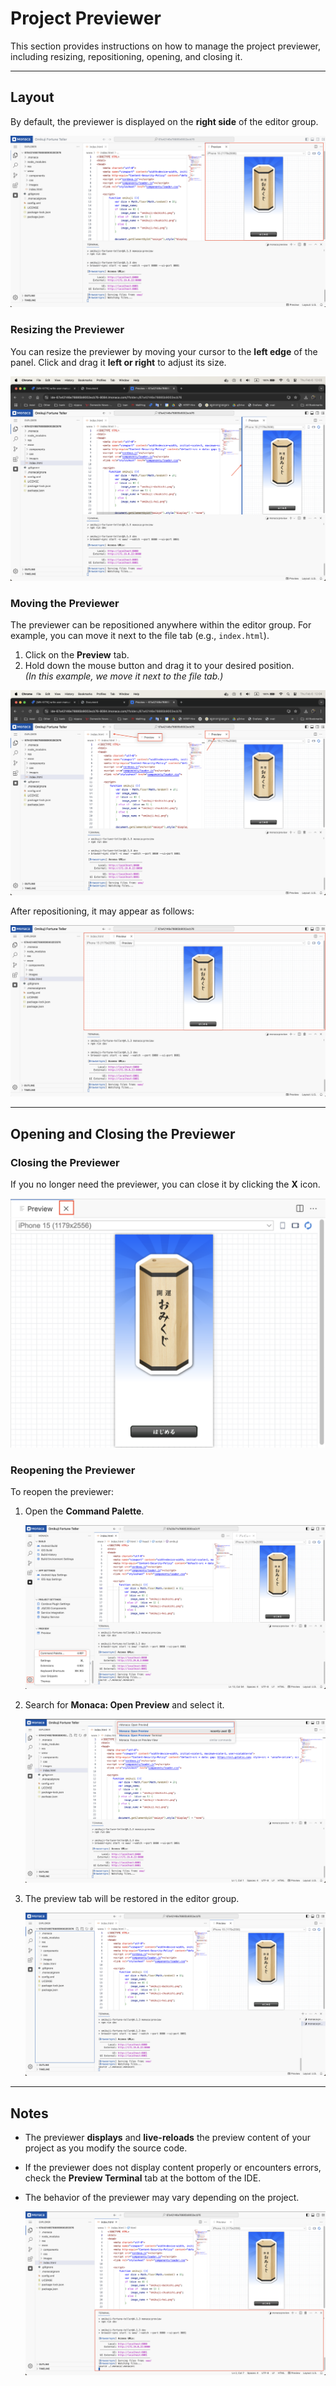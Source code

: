 # Project Previewer

This section provides instructions on how to manage the project previewer, including resizing, repositioning, opening, and closing it.

---

## Layout

By default, the previewer is displayed on the **right side** of the editor group.

![img](img/previewer/previewer.png)

### Resizing the Previewer

You can resize the previewer by moving your cursor to the **left edge** of the panel. Click and drag it **left or right** to adjust its size.

![img](img/previewer/previewer-resize.png)

### Moving the Previewer

The previewer can be repositioned anywhere within the editor group. For example, you can move it next to the file tab (e.g., `index.html`).

1. Click on the **Preview** tab.
2. Hold down the mouse button and drag it to your desired position.  
   _(In this example, we move it next to the file tab.)_

![img](img/previewer/previewer-drag.png)

After repositioning, it may appear as follows:

![img](img/previewer/previewer-after-drag.png)

---

## Opening and Closing the Previewer

### Closing the Previewer

If you no longer need the previewer, you can close it by clicking the **X** icon.

![img](img/previewer/close-preview.png)

### Reopening the Previewer

To reopen the previewer:

1. Open the **Command Palette**.

   ![img](img/common/setting-command-palette.png)

2. Search for **Monaca: Open Preview** and select it.

   ![img](img/previewer/open-preview.png)

3. The preview tab will be restored in the editor group.

   ![img](img/previewer/after-open-preview.png)

---

## Notes

- The previewer **displays** and **live-reloads** the preview content of your project as you modify the source code.
- If the previewer does not display content properly or encounters errors, check the **Preview Terminal** tab at the bottom of the IDE.
- The behavior of the previewer may vary depending on the project.

  ![img](img/previewer/preview-terminal.png)
